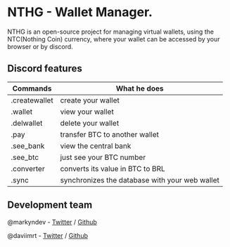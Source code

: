 # NTHG - Wallet Manager.

NTHG is an open-source project for managing virtual wallets, using the NTC(Nothing Coin) currency, where your wallet can be accessed by your browser or by discord.

## Discord features 
Commands   | What he does
--------- | ------
.createwallet | create your wallet
.wallet | view your wallet
.delwallet | delete your wallet
.pay | transfer BTC to another wallet
.see_bank | view the central bank
.see_btc | just see your BTC number
.converter | converts its value in BTC to BRL 
.sync | synchronizes the database with your web wallet

## Development team

@markyndev - [Twitter](https://twitter.com/markyndev) / [Github](https://github.com/markyndev)

@daviimrt - [Twitter](https://twitter.com/eudavidi) / [Github](https://github.com/daviimrt)

